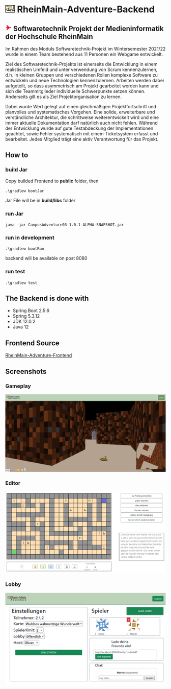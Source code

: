 # <img src="https://raw.githubusercontent.com/ollllliver/RheinMain-Adventure-Frontend/master/src/assets/img/rma_icon.png" width="30"> RheinMain-Adventure-Backend
## <img src="https://raw.githubusercontent.com/ollllliver/RheinMain-Adventure-Frontend/master/src/assets/img/logos/hsrm.png" width="20"> Softwaretechnik Projekt der Medieninformatik der Hochschule RheinMain

Im Rahmen des Moduls Softwaretechnik-Projekt im Wintersemester 2021/22 wurde in einem Team bestehend aus 11 Personen ein Webgame entwickelt.

Ziel des Softwaretechnik-Projekts ist einerseits die Entwicklung in einem realistischen Umfeld und unter verwendung von Scrum kennenzulernen, d.h. in kleinen Gruppen und verschiedenen Rollen komplexe Software zu entwickeln und neue Technologien kennenzulernen. Arbeiten werden dabei aufgeteilt, so dass asymmetrisch am Projekt gearbeitet werden kann und sich die Teammitglieder individuelle Schwerpunkte setzen können. Anderseits gilt es als Ziel Projektorganisation zu lernen.

Dabei wurde Wert gelegt auf einen gleichmäßigen Projektfortschritt und planvolles und systematisches Vorgehen. Eine solide, erweiterbare und verständliche Architektur, die schrittweise weiterentwickelt wird und eine immer aktuelle Dokumentation darf natürlich auch nicht fehlen. Während der Entwicklung wurde auf gute Testabdeckung der Implementationen geachtet, sowie Fehler systematisch mit einem Ticketsystem erfasst und bearbeitet. Jedes Mitglied trägt eine aktiv Verantwortung für das Projekt.

## How to

### build Jar
Copy builded Frontend to **public** folder, then

    .\gradlew bootJar
    
Jar File will be in **build/libs** folder

### run Jar

    java -jar CampusAdventure03-1.0.1-ALPHA-SNAPSHOT.jar

### run in development

    .\gradlew bootRun

backend will be available on post 8080

### run test

    .\gradlew test

## The Backend is done with

- Spring Boot 2.5.6
- Spring 5.3.12
- JDK 12.0.2
- Java 12

## Frontend Source

[RheinMain-Adventure-Frontend](https://github.com/ollllliver/RheinMain-Adventure-Frontend)

## Screenshots

### Gameplay

![](https://raw.githubusercontent.com/ollllliver/RheinMain-Adventure-Frontend/master/src/assets/img/screenshots/Screenshot_Game.png)

### Editor

![](https://raw.githubusercontent.com/ollllliver/RheinMain-Adventure-Frontend/master/src/assets/img/screenshots/Screenshot_Editor.png)

### Lobby

![](https://raw.githubusercontent.com/ollllliver/RheinMain-Adventure-Frontend/master/src/assets/img/screenshots/Screenshot_Lobby.png)

